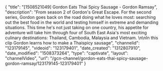 {
    "title": "[1508521049] Gordon Eats Thai Spicy Sausage - Gordon Ramsay",
    "description": "From season 2 of Gordon's Great Escape. For the second series, Gordon goes back on the road doing what he loves most: searching out the best food in the world and testing himself in extreme and demanding situations. This time he's not just taking on one country, his appetite for adventure will take him through four of South East Asia's most exciting culinary destinations: Thailand, Cambodia, Malaysia and Vietnam. \n\nIn this clip Gordon learns how to make a  Thaispicy sausage",
    "channelid": "123179145",
    "videoid": "123179401",
    "date_created": "1312807910",
    "date_modified": "1508373264",
    "type": "captivate",
    "layout": "channelVideo",
    "url": "\/gcn-channel\/gordon-eats-thai-spicy-sausage-gordon-ramsay\/123179145-123179401"
}